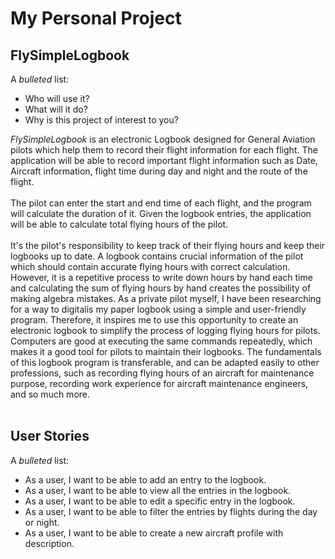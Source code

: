 # My Personal Project

## FlySimpleLogbook

A *bulleted* list:
- Who will use it?
- What will it do?
- Why is this project of interest to you?

*FlySimpleLogbook* is an electronic Logbook designed for General Aviation pilots which help them to record their flight
information for each flight.
The application will be able to record important flight information such as Date, Aircraft information, flight time
during day and night and the route of the flight.
<br>
<br>
The pilot can enter the start and end time of each flight, and the program will calculate the duration of it.
Given the logbook entries, the application will be able to calculate total flying hours of the pilot.
<br>
<br>
It's the pilot's responsibility to keep track of their flying hours and keep their logbooks up to date. A logbook 
contains crucial information of the pilot which should contain accurate flying hours with correct calculation. 
However, it is a repetitive process to write down hours by hand each time and calculating the sum of flying hours by hand
creates the possibility of making algebra mistakes. As a private pilot myself, I have been researching for a way to 
digitalis my paper logbook using a simple and user-friendly program. Therefore, it inspires me to use this opportunity
to create an electronic logbook to simplify the process of logging flying hours for pilots. Computers are good at executing
the same commands repeatedly, which makes it a good tool for pilots to maintain their logbooks. The fundamentals of this 
logbook program is transferable, and can be adapted easily to other professions, such as recording flying hours of an 
aircraft for maintenance purpose, recording work experience for aircraft maintenance engineers, and so much more. 
<br>
<br>
## User Stories
A *bulleted* list:
- As a user, I want to be able to add an entry to the logbook.
- As a user, I want to be able to view all the entries in the logbook.
- As a user, I want to be able to edit a specific entry in the logbook.
- As a user, I want to be able to filter the entries by flights during the day or night.
- As a user, I want to be able to create a new aircraft profile with description.
